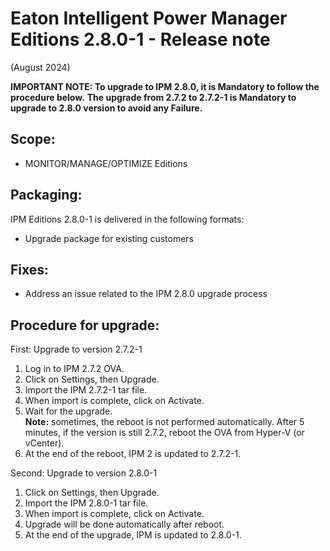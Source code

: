# Eaton Intelligent Power Manager Editions 2.8.0-1 - Release note
(August 2024)

**IMPORTANT NOTE: To upgrade to IPM 2.8.0, it is Mandatory to follow the procedure below.**
**The upgrade from 2.7.2 to 2.7.2-1 is Mandatory to upgrade to 2.8.0 version to avoid any Failure.**

## Scope:
* MONITOR/MANAGE/OPTIMIZE Editions

## Packaging:
IPM Editions 2.8.0-1 is delivered in the following formats:
- Upgrade package for existing customers

## Fixes:
- Address an issue related to the IPM 2.8.0 upgrade process

## Procedure for upgrade:
First: Upgrade to version 2.7.2-1
1.	Log in to IPM 2.7.2 OVA.
2.	Click on Settings, then Upgrade.
3.	Import the IPM 2.7.2-1 tar file.
4.	When import is complete, click on Activate.
5.	Wait for the upgrade.<BR>
   **Note:** sometimes, the reboot is not performed automatically. After 5 minutes, if the version is still 2.7.2, reboot the OVA from Hyper-V (or vCenter).
6.	At the end of the reboot, IPM 2 is updated to 2.7.2-1.

Second: Upgrade to version 2.8.0-1
1.	Click on Settings, then Upgrade.
2.	Import the IPM 2.8.0-1 tar file.
3.	When import is complete, click on Activate.
4.	Upgrade will be done automatically after reboot.
5.	At the end of the upgrade, IPM is updated to 2.8.0-1.


